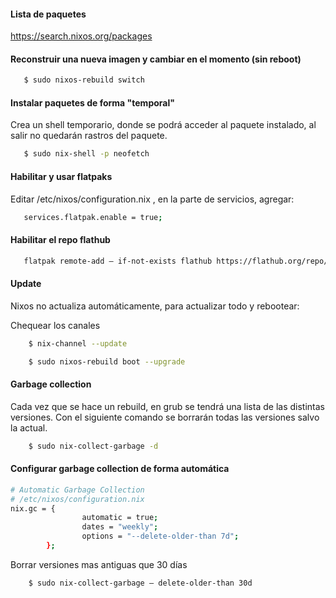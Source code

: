 
#### Lista de paquetes

   https://search.nixos.org/packages
   
#### Reconstruir una nueva imagen y cambiar en el momento (sin reboot)

```bash
   $ sudo nixos-rebuild switch
```

#### Instalar paquetes de forma "temporal"
Crea un shell temporario, donde se podrá acceder al paquete instalado, al salir no quedarán rastros del paquete.

```bash
   $ sudo nix-shell -p neofetch
```

#### Habilitar y usar flatpaks

Editar /etc/nixos/configuration.nix , en la parte de servicios, agregar:

```bash
   services.flatpak.enable = true;
```
#### Habilitar el repo flathub

```bash
   flatpak remote-add — if-not-exists flathub https://flathub.org/repo/flathub.flatpakrepo
```

#### Update
Nixos no actualiza automáticamente, para actualizar todo y rebootear:

Chequear los canales
```bash
    $ nix-channel --update
```

```bash
    $ sudo nixos-rebuild boot --upgrade
```

#### Garbage collection
Cada vez que se hace un rebuild, en grub se tendrá una lista de las distintas versiones. Con el siguiente comando se borrarán todas las versiones salvo la actual.

```bash
    $ sudo nix-collect-garbage -d
```

#### Configurar garbage collection de forma automática

```bash
# Automatic Garbage Collection
# /etc/nixos/configuration.nix
nix.gc = {
                automatic = true;
                dates = "weekly";
                options = "--delete-older-than 7d";
        };
```


Borrar versiones mas antiguas que 30 días

```bash
    $ sudo nix-collect-garbage — delete-older-than 30d
```
















